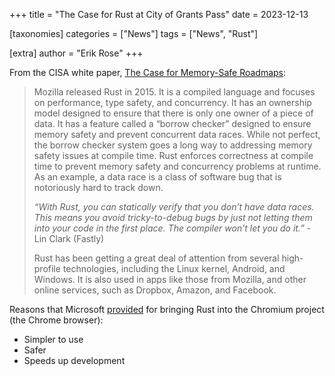 +++
title = "The Case for Rust at City of Grants Pass"
date = 2023-12-13

[taxonomies]
categories = ["News"]
tags = ["News", "Rust"]

[extra]
author = "Erik Rose"
+++

From the CISA white paper, [The Case for Memory-Safe Roadmaps](https://www.cisa.gov/sites/default/files/2023-12/The-Case-for-Memory-Safe-Roadmaps-508c.pdf):

> Mozilla released Rust in 2015. It is a compiled language and focuses on performance, type safety, and concurrency. It has an ownership model designed to ensure that there is only one owner of a piece of data. It has a feature called a “borrow checker” designed to ensure memory safety and prevent concurrent data races. While not perfect, the borrow checker system goes a long way to addressing memory safety issues at compile time. Rust enforces correctness at compile time to prevent memory safety and concurrency problems at runtime. As an example, a data race is a class of software bug that is notoriously hard to track down.
>
> _“With Rust, you can statically verify that you don’t have data races. This means you avoid tricky-to-debug bugs by just not letting them into your code in the first place. The compiler won’t let you do it.”_ - Lin Clark (Fastly)
>
> Rust has been getting a great deal of attention from several high-profile technologies, including the Linux kernel, Android, and Windows. It is also used in apps like those from Mozilla, and other online services, such as Dropbox, Amazon, and Facebook.

Reasons that Microsoft [provided](https://security.googleblog.com/2023/01/supporting-use-of-rust-in-chromium.html) for bringing Rust into the Chromium project (the Chrome browser):

- Simpler to use
- Safer
- Speeds up development
